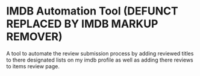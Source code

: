# IMDB Automation Tool (DEFUNCT REPLACED BY IMDB MARKUP REMOVER)

A tool to automate the review submission process by adding reviewed titles to there designated lists on my imdb profile as well as adding there reviews to items review page.
